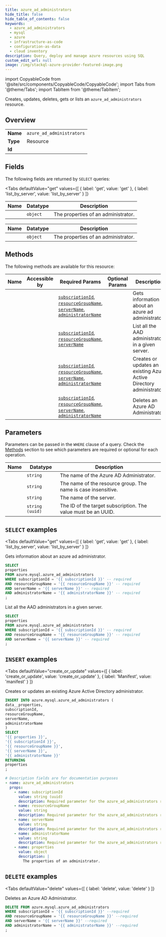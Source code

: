 ```yaml
--- 
title: azure_ad_administrators
hide_title: false
hide_table_of_contents: false
keywords:
  - azure_ad_administrators
  - mysql
  - azure
  - infrastructure-as-code
  - configuration-as-data
  - cloud inventory
description: Query, deploy and manage azure resources using SQL
custom_edit_url: null
image: /img/stackql-azure-provider-featured-image.png
---
```


import CopyableCode from '@site/src/components/CopyableCode/CopyableCode';
import Tabs from '@theme/Tabs';
import TabItem from '@theme/TabItem';

Creates, updates, deletes, gets or lists an <code>azure_ad_administrators</code> resource.

## Overview
<table><tbody>
<tr><td><b>Name</b></td><td><code>azure_ad_administrators</code></td></tr>
<tr><td><b>Type</b></td><td>Resource</td></tr>
<tr><td><b>Id</b></td><td><CopyableCode code="azure.mysql.azure_ad_administrators" /></td></tr>
</tbody></table>

## Fields

The following fields are returned by `SELECT` queries:

<Tabs
    defaultValue="get"
    values={[
        { label: 'get', value: 'get' },
        { label: 'list_by_server', value: 'list_by_server' }
    ]}
>
<TabItem value="get">

<table>
<thead>
    <tr>
    <th>Name</th>
    <th>Datatype</th>
    <th>Description</th>
    </tr>
</thead>
<tbody>
<tr>
    <td><CopyableCode code="properties" /></td>
    <td><code>object</code></td>
    <td>The properties of an administrator.</td>
</tr>
</tbody>
</table>
</TabItem>
<TabItem value="list_by_server">

<table>
<thead>
    <tr>
    <th>Name</th>
    <th>Datatype</th>
    <th>Description</th>
    </tr>
</thead>
<tbody>
<tr>
    <td><CopyableCode code="properties" /></td>
    <td><code>object</code></td>
    <td>The properties of an administrator.</td>
</tr>
</tbody>
</table>
</TabItem>
</Tabs>

## Methods

The following methods are available for this resource:

<table>
<thead>
    <tr>
    <th>Name</th>
    <th>Accessible by</th>
    <th>Required Params</th>
    <th>Optional Params</th>
    <th>Description</th>
    </tr>
</thead>
<tbody>
<tr>
    <td><a href="#get"><CopyableCode code="get" /></a></td>
    <td><CopyableCode code="select" /></td>
    <td><a href="#parameter-subscriptionId"><code>subscriptionId</code></a>, <a href="#parameter-resourceGroupName"><code>resourceGroupName</code></a>, <a href="#parameter-serverName"><code>serverName</code></a>, <a href="#parameter-administratorName"><code>administratorName</code></a></td>
    <td></td>
    <td>Gets information about an azure ad administrator.</td>
</tr>
<tr>
    <td><a href="#list_by_server"><CopyableCode code="list_by_server" /></a></td>
    <td><CopyableCode code="select" /></td>
    <td><a href="#parameter-subscriptionId"><code>subscriptionId</code></a>, <a href="#parameter-resourceGroupName"><code>resourceGroupName</code></a>, <a href="#parameter-serverName"><code>serverName</code></a></td>
    <td></td>
    <td>List all the AAD administrators in a given server.</td>
</tr>
<tr>
    <td><a href="#create_or_update"><CopyableCode code="create_or_update" /></a></td>
    <td><CopyableCode code="insert" /></td>
    <td><a href="#parameter-subscriptionId"><code>subscriptionId</code></a>, <a href="#parameter-resourceGroupName"><code>resourceGroupName</code></a>, <a href="#parameter-serverName"><code>serverName</code></a>, <a href="#parameter-administratorName"><code>administratorName</code></a></td>
    <td></td>
    <td>Creates or updates an existing Azure Active Directory administrator.</td>
</tr>
<tr>
    <td><a href="#delete"><CopyableCode code="delete" /></a></td>
    <td><CopyableCode code="delete" /></td>
    <td><a href="#parameter-subscriptionId"><code>subscriptionId</code></a>, <a href="#parameter-resourceGroupName"><code>resourceGroupName</code></a>, <a href="#parameter-serverName"><code>serverName</code></a>, <a href="#parameter-administratorName"><code>administratorName</code></a></td>
    <td></td>
    <td>Deletes an Azure AD Administrator.</td>
</tr>
</tbody>
</table>

## Parameters

Parameters can be passed in the `WHERE` clause of a query. Check the [Methods](#methods) section to see which parameters are required or optional for each operation.

<table>
<thead>
    <tr>
    <th>Name</th>
    <th>Datatype</th>
    <th>Description</th>
    </tr>
</thead>
<tbody>
<tr id="parameter-administratorName">
    <td><CopyableCode code="administratorName" /></td>
    <td><code>string</code></td>
    <td>The name of the Azure AD Administrator.</td>
</tr>
<tr id="parameter-resourceGroupName">
    <td><CopyableCode code="resourceGroupName" /></td>
    <td><code>string</code></td>
    <td>The name of the resource group. The name is case insensitive.</td>
</tr>
<tr id="parameter-serverName">
    <td><CopyableCode code="serverName" /></td>
    <td><code>string</code></td>
    <td>The name of the server.</td>
</tr>
<tr id="parameter-subscriptionId">
    <td><CopyableCode code="subscriptionId" /></td>
    <td><code>string (uuid)</code></td>
    <td>The ID of the target subscription. The value must be an UUID.</td>
</tr>
</tbody>
</table>

## `SELECT` examples

<Tabs
    defaultValue="get"
    values={[
        { label: 'get', value: 'get' },
        { label: 'list_by_server', value: 'list_by_server' }
    ]}
>
<TabItem value="get">

Gets information about an azure ad administrator.

```sql
SELECT
properties
FROM azure.mysql.azure_ad_administrators
WHERE subscriptionId = '{{ subscriptionId }}' -- required
AND resourceGroupName = '{{ resourceGroupName }}' -- required
AND serverName = '{{ serverName }}' -- required
AND administratorName = '{{ administratorName }}' -- required
;
```
</TabItem>
<TabItem value="list_by_server">

List all the AAD administrators in a given server.

```sql
SELECT
properties
FROM azure.mysql.azure_ad_administrators
WHERE subscriptionId = '{{ subscriptionId }}' -- required
AND resourceGroupName = '{{ resourceGroupName }}' -- required
AND serverName = '{{ serverName }}' -- required
;
```
</TabItem>
</Tabs>


## `INSERT` examples

<Tabs
    defaultValue="create_or_update"
    values={[
        { label: 'create_or_update', value: 'create_or_update' },
        { label: 'Manifest', value: 'manifest' }
    ]}
>
<TabItem value="create_or_update">

Creates or updates an existing Azure Active Directory administrator.

```sql
INSERT INTO azure.mysql.azure_ad_administrators (
data__properties,
subscriptionId,
resourceGroupName,
serverName,
administratorName
)
SELECT 
'{{ properties }}',
'{{ subscriptionId }}',
'{{ resourceGroupName }}',
'{{ serverName }}',
'{{ administratorName }}'
RETURNING
properties
;
```
</TabItem>
<TabItem value="manifest">

```yaml
# Description fields are for documentation purposes
- name: azure_ad_administrators
  props:
    - name: subscriptionId
      value: string (uuid)
      description: Required parameter for the azure_ad_administrators resource.
    - name: resourceGroupName
      value: string
      description: Required parameter for the azure_ad_administrators resource.
    - name: serverName
      value: string
      description: Required parameter for the azure_ad_administrators resource.
    - name: administratorName
      value: string
      description: Required parameter for the azure_ad_administrators resource.
    - name: properties
      value: object
      description: |
        The properties of an administrator.
```
</TabItem>
</Tabs>


## `DELETE` examples

<Tabs
    defaultValue="delete"
    values={[
        { label: 'delete', value: 'delete' }
    ]}
>
<TabItem value="delete">

Deletes an Azure AD Administrator.

```sql
DELETE FROM azure.mysql.azure_ad_administrators
WHERE subscriptionId = '{{ subscriptionId }}' --required
AND resourceGroupName = '{{ resourceGroupName }}' --required
AND serverName = '{{ serverName }}' --required
AND administratorName = '{{ administratorName }}' --required
;
```
</TabItem>
</Tabs>
